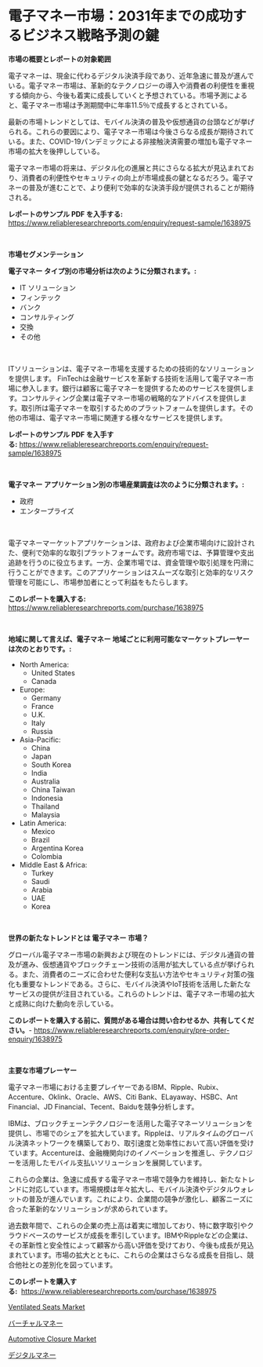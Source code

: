 <p><h1>電子マネー市場：2031年までの成功するビジネス戦略予測の鍵</h1></p><p><strong>市場の概要とレポートの対象範囲</strong></p>
<p><p>電子マネーは、現金に代わるデジタル決済手段であり、近年急速に普及が進んでいる。電子マネー市場は、革新的なテクノロジーの導入や消費者の利便性を重視する傾向から、今後も着実に成長していくと予想されている。市場予測によると、電子マネー市場は予測期間中に年率11.5％で成長するとされている。</p><p>最新の市場トレンドとしては、モバイル決済の普及や仮想通貨の台頭などが挙げられる。これらの要因により、電子マネー市場は今後さらなる成長が期待されている。また、COVID-19パンデミックによる非接触決済需要の増加も電子マネー市場の拡大を後押ししている。</p><p>電子マネー市場の将来は、デジタル化の進展と共にさらなる拡大が見込まれており、消費者の利便性やセキュリティの向上が市場成長の鍵となるだろう。電子マネーの普及が進むことで、より便利で効率的な決済手段が提供されることが期待される。</p></p>
<p><strong>レポートのサンプル PDF を入手する:</strong> <a href="https://www.reliableresearchreports.com/enquiry/request-sample/1638975">https://www.reliableresearchreports.com/enquiry/request-sample/1638975</a></p>
<p>&nbsp;</p>
<p><strong>市場セグメンテーション</strong></p>
<p><strong>電子マネー タイプ別の市場分析は次のように分類されます。:</strong></p>
<p><ul><li>IT ソリューション</li><li>フィンテック</li><li>バンク</li><li>コンサルティング</li><li>交換</li><li>その他</li></ul></p>
<p>&nbsp;</p>
<p><p>ITソリューションは、電子マネー市場を支援するための技術的なソリューションを提供します。 FinTechは金融サービスを革新する技術を活用して電子マネー市場に参入します。銀行は顧客に電子マネーを提供するためのサービスを提供します。コンサルティング企業は電子マネー市場の戦略的なアドバイスを提供します。取引所は電子マネーを取引するためのプラットフォームを提供します。その他の市場は、電子マネー市場に関連する様々なサービスを提供します。</p></p>
<p><strong>レポートのサンプル PDF を入手する:</strong>&nbsp;<a href="https://www.reliableresearchreports.com/enquiry/request-sample/1638975">https://www.reliableresearchreports.com/enquiry/request-sample/1638975</a></p>
<p>&nbsp;</p>
<p><strong> 電子マネー アプリケーション別の市場産業調査は次のように分類されます。:</strong></p>
<p><ul><li>政府</li><li>エンタープライズ</li></ul></p>
<p>&nbsp;</p>
<p><p>電子マネーマーケットアプリケーションは、政府および企業市場向けに設計された、便利で効率的な取引プラットフォームです。政府市場では、予算管理や支出追跡を行うのに役立ちます。一方、企業市場では、資金管理や取引処理を円滑に行うことができます。このアプリケーションはスムーズな取引と効率的なリスク管理を可能にし、市場参加者にとって利益をもたらします。</p></p>
<p><strong>このレポートを購入する:</strong>&nbsp; <a href="https://www.reliableresearchreports.com/purchase/1638975">https://www.reliableresearchreports.com/purchase/1638975</a></p>
<p>&nbsp;</p>
<p><strong>地域に関して言えば、電子マネー 地域ごとに利用可能なマーケットプレーヤーは次のとおりです。:</strong></p>
<p><ul>
    <li>
        North America:
        <ul>
            <li>United States</li>
            <li>Canada</li>
        </ul>
    </li>
    <li>
        Europe:
        <ul>
            <li>Germany</li>
            <li>France</li>
            <li>U.K.</li>
            <li>Italy</li>
            <li>Russia</li>
        </ul>
    </li>
    <li>
        Asia-Pacific:
        <ul>
            <li>China</li>
            <li>Japan</li>
            <li>South Korea</li>
            <li>India</li>
            <li>Australia</li>
            <li>China Taiwan</li>
            <li>Indonesia</li>
            <li>Thailand</li>
            <li>Malaysia</li>
        </ul>
    </li>
    <li>
        Latin America:
        <ul>
            <li>Mexico</li>
            <li>Brazil</li>
            <li>Argentina Korea</li>
            <li>Colombia</li>
        </ul>
    </li>
    <li>
        Middle East & Africa:
        <ul>
            <li>Turkey</li>
            <li>Saudi</li>
            <li>Arabia</li>
            <li>UAE</li>
            <li>Korea</li>
        </ul>
    </li>
    </ul></p>
<p>&nbsp;</p>
<p><strong>世界の新たなトレンドとは 電子マネー 市場？</strong></p>
<p><p>グローバル電子マネー市場の新興および現在のトレンドには、デジタル通貨の普及が進み、仮想通貨やブロックチェーン技術の活用が拡大している点が挙げられる。また、消費者のニーズに合わせた便利な支払い方法やセキュリティ対策の強化も重要なトレンドである。さらに、モバイル決済やIoT技術を活用した新たなサービスの提供が注目されている。これらのトレンドは、電子マネー市場の拡大と成熟に向けた動向を示している。</p></p>
<p><strong>このレポートを購入する前に、質問がある場合は問い合わせるか、共有してください。</strong>- <a href="https://www.reliableresearchreports.com/enquiry/pre-order-enquiry/1638975">https://www.reliableresearchreports.com/enquiry/pre-order-enquiry/1638975</a></p>
<p>&nbsp;</p>
<p><strong>主要な市場プレーヤー</strong></p>
<p><p>電子マネー市場における主要プレイヤーであるIBM、Ripple、Rubix、Accenture、Oklink、Oracle、AWS、Citi Bank、ELayaway、HSBC、Ant Financial、JD Financial、Tecent、Baiduを競争分析します。</p><p>IBMは、ブロックチェーンテクノロジーを活用した電子マネーソリューションを提供し、市場でのシェアを拡大しています。Rippleは、リアルタイムのグローバル決済ネットワークを構築しており、取引速度と効率性において高い評価を受けています。Accentureは、金融機関向けのイノベーションを推進し、テクノロジーを活用したモバイル支払いソリューションを展開しています。</p><p>これらの企業は、急速に成長する電子マネー市場で競争力を維持し、新たなトレンドに対応しています。市場規模は年々拡大し、モバイル決済やデジタルウォレットの普及が進んでいます。これにより、企業間の競争が激化し、顧客ニーズに合った革新的なソリューションが求められています。</p><p>過去数年間で、これらの企業の売上高は着実に増加しており、特に数字取引やクラウドベースのサービスが成長を牽引しています。IBMやRippleなどの企業は、その革新性と安全性によって顧客から高い評価を受けており、今後も成長が見込まれています。市場の拡大とともに、これらの企業はさらなる成長を目指し、競合他社との差別化を図っています。</p></p>
<p><strong>このレポートを購入する:</strong>&nbsp;&nbsp;<a href="https://www.reliableresearchreports.com/purchase/1638975">https://www.reliableresearchreports.com/purchase/1638975</a></p>
<p><p><a href="https://issuu.com/reportprime-2/docs/ventilated-seats-market-size-2030.pptx">Ventilated Seats Market</a></p><p><a href="https://github.com/joaejkdzgyljvo6/Market-Research-Report-List-1/blob/main/80222609291.md">バーチャルマネー</a></p><p><a href="https://issuu.com/reportprime-2/docs/automotive-closure-market-size-2030.pptx">Automotive Closure Market</a></p><p><a href="https://github.com/ppmazlotr77499/Market-Research-Report-List-1/blob/main/62241599290.md">デジタルマネー</a></p></p>